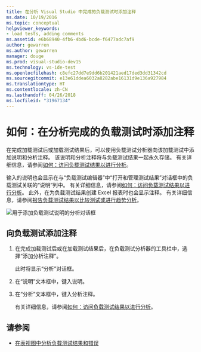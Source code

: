 ```yaml
---
title: 在分析 Visual Studio 中完成的负载测试时添加注释
ms.date: 10/19/2016
ms.topic: conceptual
helpviewer_keywords:
- load tests, adding comments
ms.assetid: e6b68940-4fb6-4bd6-bcde-f6477adc7af9
author: gewarren
ms.author: gewarren
manager: douge
ms.prod: visual-studio-dev15
ms.technology: vs-ide-test
ms.openlocfilehash: c8efc27dd7e9dd6b201421aed17ded3dd31342cd
ms.sourcegitcommit: e13e61ddea6032a8282abe16131d9e136a927984
ms.translationtype: HT
ms.contentlocale: zh-CN
ms.lasthandoff: 04/26/2018
ms.locfileid: "31967134"
---
```

# <a name="how-to-add-comments-while-analyzing-a-completed-load-test"></a>如何：在分析完成的负载测试时添加注释

在完成加载测试后或加载测试结果后，可以使用负载测试分析器向该加载测试中添加说明和分析注释。 该说明和分析注释将与负载测试结果一起永久存储。 有关详细信息，请参阅[如何：访问负载测试结果以进行分析](../test/how-to-access-load-test-results-for-analysis.md)。

输入的说明也会显示在与“负载测试编辑器”中“打开和管理测试结果”对话框中的负载测试关联的“说明”列中。 有关详细信息，请参阅[如何：访问负载测试结果以进行分析](../test/how-to-access-load-test-results-for-analysis.md)。 此外，在为负载测试结果创建 Excel 报表时也会显示注释。 有关详细信息，请参阅[报告负载测试结果以比较测试或进行趋势分析](../test/compare-load-test-results.md)。

![用于添加负载测试说明的分析对话框](../test/media/ltest_ananotes.png)

## <a name="to-add-a-comment-to-a-load-test"></a>向负载测试添加注释

1.  在完成加载测试后或在加载测试结果后，在负载测试分析器的工具栏中，选择“添加分析注释”。

     此时将显示“分析”对话框。

2.  在“说明”文本框中，键入说明。

3.  在“分析”文本框中，键入分析注释。

    有关详细信息，请参阅[如何：访问负载测试结果以进行分析](../test/how-to-access-load-test-results-for-analysis.md)。

## <a name="see-also"></a>请参阅

- [在表视图中分析负载测试结果和错误](../test/analyze-load-test-results-and-errors-in-the-tables-view.md)